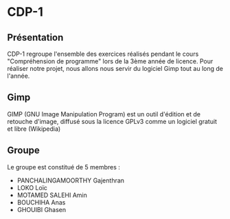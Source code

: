 # CDP-1

## Présentation

CDP-1 regroupe l'ensemble des exercices réalisés pendant le cours "Compréhension de programme" lors de la 3ème année de licence. Pour réaliser notre projet, nous allons nous servir du logiciel Gimp tout au long de l'année.

## Gimp

GIMP (GNU Image Manipulation Program) est un outil d'édition et de retouche d'image, diffusé sous la licence GPLv3 comme un logiciel gratuit et libre (Wikipedia)

## Groupe

Le groupe est constitué de 5 membres :
- PANCHALINGAMOORTHY Gajenthran
- LOKO Loïc 
- MOTAMED SALEHI Amin
- BOUCHIHA Anas 
- GHOUIBI Ghasen

